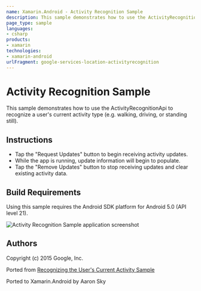 ```yaml
---
name: Xamarin.Android - Activity Recognition Sample
description: This sample demonstrates how to use the ActivityRecognitionApi to recognize a user's current activity type (e.g. walking, driving, or standing...
page_type: sample
languages:
- csharp
products:
- xamarin
technologies:
- xamarin-android
urlFragment: google-services-location-activityrecognition
---
```

# Activity Recognition Sample

This sample demonstrates how to use the ActivityRecognitionApi to recognize a user's current activity type (e.g. walking, driving, or standing still).

## Instructions

* Tap the "Request Updates" button to begin receiving activity updates.
* While the app is running, update information will begin to populate.
* Tap the "Remove Updates" button to stop receiving updates and clear existing activity data. 


## Build Requirements
Using this sample requires the Android SDK platform for Android 5.0 (API level 21).

![Activity Recognition Sample application screenshot](Screenshots/screenshot1.png "Activity Recognition Sample application screenshot")

## Authors
Copyright (c) 2015 Google, Inc.

Ported from [Recognizing the User's Current Activity Sample](https://github.com/googlesamples/android-play-location/tree/master/ActivityRecognition)

Ported to Xamarin.Android by Aaron Sky
